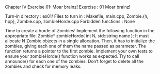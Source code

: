 Chapter IV
Exercise 01: Moar brainz!
Exercise : 01
Moar brainz!

Turn-in directory : ex01/
Files to turn in : Makefile, main.cpp, Zombie.{h, hpp}, Zombie.cpp, zombieHorde.cpp
Forbidden functions : None

Time to create a horde of Zombies!
Implement the following function in the appropriate file:
Zombie* zombieHorde( int N, std::string name );
It must allocate N Zombie objects in a single allocation. Then, it has to initialize the
zombies, giving each one of them the name passed as parameter. The function returns a
pointer to the first zombie.
Implement your own tests to ensure your zombieHorde() function works as expected.
Try to call announce() for each one of the zombies.
Don’t forget to delete all the zombies and check for memory leaks.